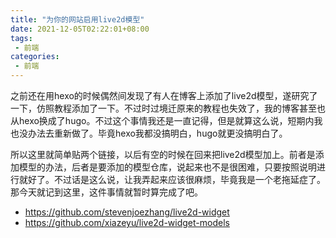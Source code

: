 ```yaml
---
title: "为你的网站启用live2d模型"
date: 2021-12-05T02:22:01+08:00
tags:
 - 前端
categories:
 - 前端
---
```


之前还在用hexo的时候偶然间发现了有人在博客上添加了live2d模型，遂研究了一下，仿照教程添加了一下。不过时过境迁原来的教程也失效了，我的博客甚至也从hexo换成了hugo。不过这个事情我还是一直记得，但是就算这么说，短期内我也没办法去重新做了。毕竟hexo我都没搞明白，hugo就更没搞明白了。

所以这里就简单贴两个链接，以后有空的时候在回来把live2d模型加上。前者是添加模型的办法，后者是要添加的模型仓库，说起来也不是很困难，只要按照说明进行就好了。不过话是这么说，让我弄起来应该很麻烦，毕竟我是一个老拖延症了。那今天就记到这里，这件事情就暂时算完成了吧。

- <https://github.com/stevenjoezhang/live2d-widget>
- <https://github.com/xiazeyu/live2d-widget-models>
